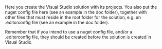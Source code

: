 Here you create the Visual Studio solution with its projects. You also put the nuget config file here (see an example in the doc folder), together with other files that must reside in the root folder for the solution, e.g. an .editorconfig file (see an example in the doc folder). 

Remember that if you intend to use a nuget config file, and/or a .editorconfig file, they should be created before the solution is created in Visual Studio. 
